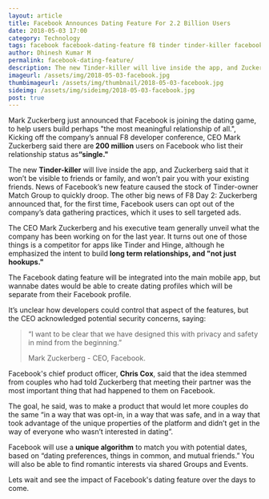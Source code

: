 ```yaml
---
layout: article
title: Facebook Announces Dating Feature For 2.2 Billion Users
date: 2018-05-03 17:00
category: Technology
tags: facebook facebook-dating-feature f8 tinder tinder-killer facebook-f8-2018 technology internet computing open-source linux
author: Dhinesh Kumar M
permalink: facebook-dating-feature/
description: The new Tinder-killer will live inside the app, and Zuckerberg said that it won’t be visible to friends or family, and won’t pair you with your existing friends.
imageurl: /assets/img/2018-05-03-facebook.jpg
thumbimageurl: /assets/img/thumbnail/2018-05-03-facebook.jpg
sideimg: /assets/img/sideimg/2018-05-03-facebook.jpg
post: true
---
```


Mark Zuckerberg just announced that Facebook is joining the dating game, to help users build perhaps "the most meaningful relationship of all.", Kicking off the company’s annual F8 developer conference, CEO Mark Zuckerberg said there are<strong> 200 million</strong> users on Facebook who list their relationship status as<strong>“single." </strong>
<br>

The new <strong>Tinder-killer</strong> will live inside the app, and Zuckerberg said that it won’t be visible to friends or family, and won’t pair you with your existing friends. News of Facebook’s new feature caused the stock of Tinder-owner Match Group to quickly droop. The other big news of F8 Day 2: Zuckerberg announced that, for the first time, Facebook users can opt out of the company’s data gathering practices, which it uses to sell targeted ads.
<br>

The CEO Mark Zuckerberg and his executive team generally unveil what the company has been working on for the last year. It turns out one of those things is a competitor for apps like Tinder and Hinge, although he emphasized the intent to build<strong> long term relationships, and "not just hookups."</strong>
<br>

The Facebook dating feature will be integrated into the main mobile app, but wannabe dates would be able to create dating profiles which will be separate from their Facebook profile.
<br>

It’s unclear how developers could control that aspect of the features, but the CEO acknowledged potential security concerns, saying: 

<blockquote class="blockquote">
  <p class="mb-0">“I want to be clear that we have designed this with privacy and safety in mind from the beginning.”
</p>
  <footer class="blockquote-footer">Mark Zuckerberg - CEO, Facebook.</footer>
</blockquote>

Facebook's chief product officer, <strong>Chris Cox</strong>, said that the idea stemmed from couples who had told Zuckerberg that meeting their partner was the most important thing that had happened to them on Facebook. 
<br>

The goal, he said, was to make a product that would let more couples do the same “in a way that was opt-in, in a way that was safe, and in a way that took advantage of the unique properties of the platform and didn’t get in the way of everyone who wasn’t interested in dating”.
<br>

Facebook will use a <strong>unique algorithm</strong> to match you with potential dates, based on “dating preferences, things in common, and mutual friends.” You will also be able to find romantic interests via shared Groups and Events.
<br>

Lets wait and see the impact of Facebook's dating feature over the days to come.
<br>
